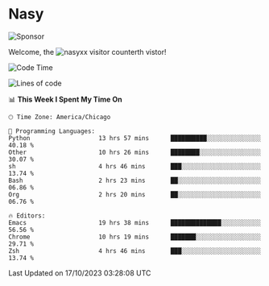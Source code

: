 # Nasy

<!--
<p align="center">
<img height="200" src="https://github-readme-stats.vercel.app/api?username=nasyxx&count_private=true&show_icons=true&theme=dracula&include_all_commits=true"/>
<img height="200" src="https://github-readme-stats.vercel.app/api/top-langs/?username=nasyxx&theme=dracula&hide=html,jupyter+notebook&count_private=true&show_icons=true"/>
</p>

  
----------------
-->

![Sponsor](https://img.shields.io/static/v1.svg?label=Sponsor&message=%E2%9D%A4&logo=GitHub&style=flat&color=pink)
 
Welcome, the ![nasyxx visitor counter](https://count.getloli.com/get/@nasyxx?theme=rule34)th vistor!
 
<!--START_SECTION:waka-->
![Code Time](http://img.shields.io/badge/Code%20Time-3%2C816%20hrs%2046%20mins-blue)

![Lines of code](https://img.shields.io/badge/From%20Hello%20World%20I%27ve%20Written-6.3%20million%20lines%20of%20code-blue)

📊 **This Week I Spent My Time On** 

```text
🕑︎ Time Zone: America/Chicago

💬 Programming Languages: 
Python                   13 hrs 57 mins      ██████████░░░░░░░░░░░░░░░   40.18 % 
Other                    10 hrs 26 mins      ████████░░░░░░░░░░░░░░░░░   30.07 % 
sh                       4 hrs 46 mins       ███░░░░░░░░░░░░░░░░░░░░░░   13.74 % 
Bash                     2 hrs 23 mins       ██░░░░░░░░░░░░░░░░░░░░░░░   06.86 % 
Org                      2 hrs 20 mins       ██░░░░░░░░░░░░░░░░░░░░░░░   06.76 % 

🔥 Editors: 
Emacs                    19 hrs 38 mins      ██████████████░░░░░░░░░░░   56.56 % 
Chrome                   10 hrs 19 mins      ███████░░░░░░░░░░░░░░░░░░   29.71 % 
Zsh                      4 hrs 46 mins       ███░░░░░░░░░░░░░░░░░░░░░░   13.74 % 
```


 Last Updated on 17/10/2023 03:28:08 UTC
<!--END_SECTION:waka-->

<!-- ![visitors](https://visitor-badge.laobi.icu/badge?page_id=nasyxx.nasyxx) -->
